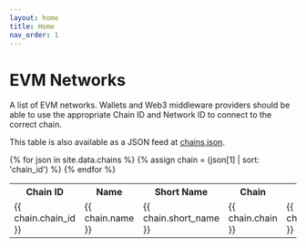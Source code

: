 ```yaml
---
layout: home
title: Home
nav_order: 1
---
```


# EVM Networks

A list of EVM networks. Wallets and Web3 middleware providers should be able to use the appropriate Chain ID and Network ID to connect to the correct chain.

This table is also available as a JSON feed at [chains.json](/chains.json).

<table>
  <tr>
    <th>Chain ID</th>
    <th>Name</th>
    <th>Short Name</th>
    <th>Chain</th>
    <th>Network</th>
    <th>Network ID</th>
  </tr>
{% for json in site.data.chains %}
  {% assign chain = (json[1] | sort: 'chain_id') %}
  <tr>
    <td>{{ chain.chain_id }}</td>
    <td>{{ chain.name }}</td>
    <td>{{ chain.short_name }}</td>
    <td>{{ chain.chain }}</td>
    <td>{{ chain.network }}</td>
    <td>{{ chain.network_id }}</td>
  </tr>
{% endfor %}
</table>
